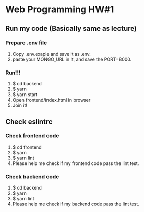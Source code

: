 # Web Programming HW#1

## Run my code (Basically same as lecture)

### Prepare .env file
1. Copy .env.exaple and save it as .env. 
2. paste your MONGO_URL in it, and save the PORT=8000.

### Run!!!
1. $ cd backend
2. $ yarn
3. $ yarn start
4. Open frontend/index.html in browser
5. Join it!

## Check eslintrc

### Check frontend code
1. $ cd frontend
2. $ yarn
3. $ yarn lint
4. Please help me check if my frontend code pass the lint test.

### Check backend code
1. $ cd backend
2. $ yarn
3. $ yarn lint
4. Please help me check if my backend code pass the lint test.
